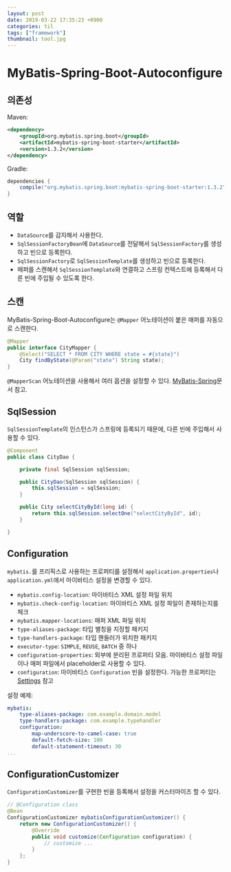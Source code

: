 ```yaml
---
layout: post
date: 2019-03-22 17:35:23 +0900
categories: til
tags: ["framework"]
thumbnail: tool.jpg
---
```


# MyBatis-Spring-Boot-Autoconfigure

## 의존성

Maven:

```xml
<dependency>
    <groupId>org.mybatis.spring.boot</groupId>
    <artifactId>mybatis-spring-boot-starter</artifactId>
    <version>1.3.2</version>
</dependency>
```

Gradle:

```groovy
dependencies {
    compile("org.mybatis.spring.boot:mybatis-spring-boot-starter:1.3.2")
}
```

## 역할

- `DataSource`를 감지해서 사용한다.
- `SqlSessionFactoryBean`에 `DataSource`를 전달해서 `SqlSessionFactory`를 생성하고 빈으로 등록한다.
- `SqlSessionFactory`로 `SqlSessionTemplate`를 생성하고 빈으로 등록한다.
- 매퍼를 스캔해서 `SqlSessionTemplate`와 연결하고 스프링 컨텍스트에 등록해서 다른 빈에 주입될 수 있도록 한다.

## 스캔

MyBatis-Spring-Boot-Autoconfigure는 `@Mapper` 어노테이션이 붙은 매퍼를 자동으로 스캔한다.

```java
@Mapper
public interface CityMapper {
    @Select("SELECT * FROM CITY WHERE state = #{state}")
    City findByState(@Param("state") String state);
}
```

`@MapperScan` 어노테이션을 사용해서 여러 옵션을 설정할 수 있다. [MyBatis-Spring](http://www.mybatis.org/spring/mappers.html#scan)문서 참고.

## SqlSession

`SqlSessionTemplate`의 인스턴스가 스프링에 등록되기 때문에, 다른 빈에 주입해서 사용할 수 있다.

```java
@Component
public class CityDao {

	private final SqlSession sqlSession;

	public CityDao(SqlSession sqlSession) {
		this.sqlSession = sqlSession;
	}

	public City selectCityById(long id) {
		return this.sqlSession.selectOne("selectCityById", id);
    }

}
```

## Configuration

`mybatis.`를 프리픽스로 사용하는 프로퍼티를 설정해서 `application.properties`나 `application.yml`에서 마이바티스 설정을 변경할 수 있다.

- `mybatis.config-location`: 마이바티스 XML 설정 파일 위치
- `mybatis.check-config-location`: 마이바티스 XML 설정 파일이 존재하는지를 체크
- `mybatis.mapper-locations`: 매퍼 XML 파일 위치
- `type-aliases-package`: 타입 별칭을 지정할 패키지
- `type-handlers-package`: 타입 핸들러가 위치한 패키지
- `executor-type`: `SIMPLE`, `REUSE`, `BATCH` 중 하나
- `configuration-properties`: 외부에 분리된 프로퍼티 모음. 마이바티스 설정 파일이나 매퍼 파일에서 placeholder로 사용할 수 있다.
- `configuration`: 마이바티스 `Configuration` 빈을 설정한다. 가능한 프로퍼티는 [Settings](http://www.mybatis.org/mybatis-3/configuration.html#settings) 참고
  
설정 예제:

```yml
mybatis:
    type-aliases-package: com.example.domain.model
    type-handlers-package: com.example.typehandler
    configuration:
        map-underscore-to-camel-case: true
        default-fetch-size: 100
        default-statement-timeout: 30
...
```

## ConfigurationCustomizer

`ConfigurationCustomizer`를 구현한 빈을 등록해서 설정을 커스터마이즈 할 수 있다.

```java
// @Configuration class
@Bean
ConfigurationCustomizer mybatisConfigurationCustomizer() {
    return new ConfigurationCustomizer() {
        @Override
        public void customize(Configuration configuration) {
            // customize ...
        }
    };
}
```
